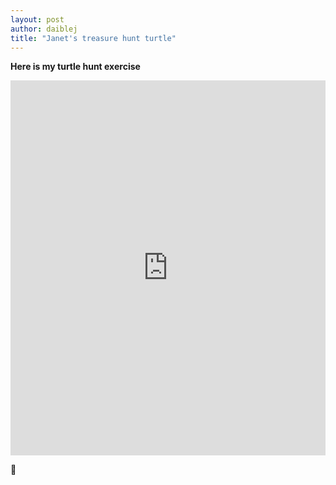 ```yaml
---
layout: post
author: daiblej
title: "Janet's treasure hunt turtle"
---
```


**Here is my turtle hunt exercise**
<iframe src="https://trinket.io/embed/python/350baf2bf1" width="100%" height="600" frameborder="0" marginwidth="0" marginheight="0" allowfullscreen></iframe>

:turtle: 
